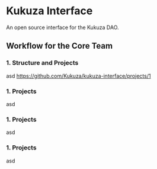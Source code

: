 # Kukuza Interface
An open source interface for the Kukuza DAO.

## Workflow for the Core Team

### 1. Structure and Projects
asd
https://github.com/Kukuza/kukuza-interface/projects/1

### 1. Projects
asd

### 1. Projects
asd

### 1. Projects
asd
